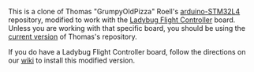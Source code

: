 This is a clone of Thomas "GrumpyOldPizza" Roell's 
[arduino-STM32L4](https://github.com/GrumpyOldPizza/arduino-STM32L4) repository, modified
to work with the [Ladybug Flight Controller](http://diydrones.com/profiles/blogs/flight-of-the-ladybug) board. 
Unless you are working with that specific board, you should be using the 
[current version](https://github.com/GrumpyOldPizza/arduino-STM32L4) of Thomas's repository.

If you do have a Ladybug Flight Controller board, follow the directions on our 
[wiki](https://github.com/simondlevy/Hackflight/wiki) to install this modified version.
